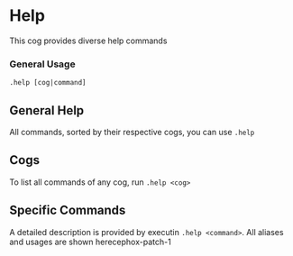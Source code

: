 # Help
This cog provides diverse help commands

### General Usage
```
.help [cog|command]
```

## General Help
All commands, sorted by their respective cogs, you can use `.help`

## Cogs
To list all commands of any cog, run `.help <cog>`

## Specific Commands
A detailed description is provided by executin `.help <command>`. All aliases and usages are shown herecephox-patch-1
